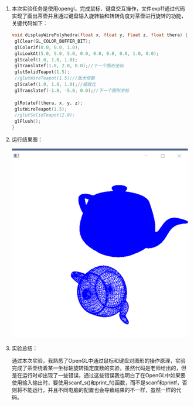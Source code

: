 1. 本次实验任务是使用opengl，完成鼠标、键盘交互操作，文件exp11通过代码实现了画出茶壶并且通过键盘输入旋转轴和转转角度对茶壶进行旋转的功能，关键代码如下：

   ```C++
   void displayWirePolyhedra(float x, float y, float z, float thera) {
   	glClear(GL_COLOR_BUFFER_BIT);
   	glColor3f(0.0, 0.0, 1.0);
   	gluLookAt(5.0, 5.0, 5.0, 0.0, 0.0, 0.0, 0.0, 1.0, 0.0);
   	glScalef(1.0, 1.0, 1.0);
   	glTranslatef(1.0, 2.0, 0.0);//下一个图形坐标
   	glutSolidTeapot(1.5);
   	//glutWireTeapot(1.5);//放大倍数
   	glScalef(1.0, 1.0, 1.0);//缩放比
   	glTranslatef(-1.0, -5.0, 0.0);//下一个图形坐标
   
   	glRotatef(thera, x, y, z);
   	glutWireTeapot(1.5);
   	//glutSolidTeapot(2.0);
   	glFlush();
   }
   
   ```

2. 运行结果图：

   ![image-20220605212522600](RADEME.assets/image-20220605212522600.png)

3. 实验总结：

   通过本次实验，我熟悉了OpenGL中通过鼠标和键盘对图形的操作原理，实验完成了茶壶绕着某一坐标轴旋转指定度数的实验，虽然代码是老师给出的，但是在运行时却出现了一些错误，通过这些错误我也明白了在OpenGL中如果要使用输入输出时，要使用scanf_s()和print_f()函数，而不是scanf和printf，否则将不能运行，并且不同电脑的配置也会导致结果的不一样，虽然一样的代码。